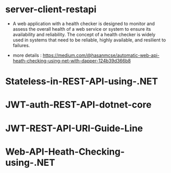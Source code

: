 ﻿# server-client-restapi
- A web application with a health checker is designed to monitor and assess the overall health of a web service or system to ensure its availability and reliability. The concept of a health checker is widely used in systems that need to be reliable, highly available, and resilient to failures.

- more details : https://medium.com/@hasanmcse/automatic-web-api-heath-checking-using-net-with-dapper-124b39d366b8
 
# Stateless-in-REST-API-using-.NET
# JWT-auth-REST-API-dotnet-core
# JWT-REST-API-URI-Guide-Line
# Web-API-Heath-Checking-using-.NET
